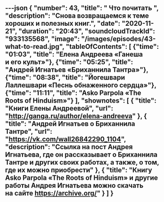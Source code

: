 ---json
{
	"number": 43,
	"title": " Что почитать ",
	"description": "Снова возвращаемся к&nbsp;теме хороших и&nbsp;полезных книг.",
	"date": "2020-11-21",
	"duration": "20:43",
	"soundcloudTrackId": "933135568",
	"image": "/images/episodes/43-what-to-read.jpg",
	"tableOfContents": [
		{"time": "01:03", "title": "Елена Андреева &laquo;Ганеша и&nbsp;его культ&raquo;"},
		{"time": "05:25", "title": "Андрей Игнатьев &laquo;Бриханнила Тантра&raquo;"},
		{"time": "08:38", "title": "Йогешвари Лаллешвари &laquo;Песнь обнаженного сердца&raquo;"},
		{"time": "11:11", "title": "Asko Parpola &laquo;The Roots of&nbsp;Hinduism&raquo;"}
	],
	"shownotes": [
		{
			"title": "Книги Елены Андреевой",
			"url": "http://ganga.ru/author/elena-andreeva"
		},
		{
			"title": "Андрей Игнатьев о&nbsp;Бриханнила Тантре",
			"url": "https://vk.com/wall26842290_1104",
			"description": "Ссылка на&nbsp;пост Андрея Игнатьева, где он&nbsp;рассказывает о&nbsp;Бриханнила Тантре и&nbsp;других своих работах, а&nbsp;также, о&nbsp;том, где их&nbsp;можно приобрести"
		},
		{
			"title": "Книгу Asko Parpola &laquo;The Roots of&nbsp;Hinduism&raquo; и&nbsp;другие работы Андрея Игнатьева можно скачать на&nbsp;сайте https://archive.org/"
		}
	]
}
---



